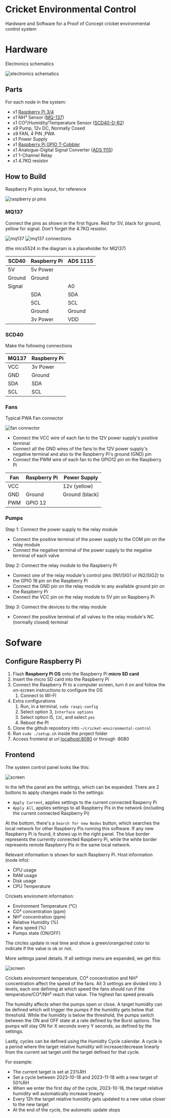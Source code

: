 # Cricket Environmental Control
Hardware and Software for a Proof of Concept cricket environmental control system

# Hardware
Electronics schematics

![electronics schematics](docs/electronics_schematics.png)

## Parts
For each node in the system:
- x1 [Raspberry Pi 3/4](https://www.raspberrypi.com/products/raspberry-pi-4-model-b/)
- x1 NH³ Sensor ([MQ-137](https://www.sparkfun.com/products/17053))
- x1 CO²/Humidity/Temperature Sensor ([SCD40-D-R2](https://eu.mouser.com/ProductDetail/Seeed-Studio/101020952?qs=Wj%2FVkw3K%252BMAxvvk3MfR8Aw%3D%3D))
- x9 Pump, 12v DC, Normally Cosed
- x9 FAN, 4 PIN ,PWA
- x1 Power Supply
- x1 [Raspberry Pi GPIO T-Cobbler](https://mauser.pt/catalog/product_info.php?cPath=1667_2620_2955&products_id=096-7339)
- x1 Analogue-Digital Signal Converter ([ADS 1115](https://mauser.pt/catalog/product_info.php?cPath=1667_2604_3365&products_id=096-7616))
- x1 1-Channel Relay
- x1 4.7KΩ resistor

## How to Build
Raspberry Pi pins layout, for reference

![raspberry pi pins](docs/raspberry_pi_pins.png)

### MQ137
Connect the pins as shown in the first figure. Red for 5V, black for ground, yellow for signal. Don't forget the 4.7KΩ resistor.

![mq137](docs/mq137.png)
![mq137 connections](docs/mq137_connections.png)

(the mics5524 in the diagram is a placeholder for MQ137)

| SCD40  | Raspberry Pi | ADS 1115 |
|--------|--------------|----------|
|   5V   |   5v Power   |          |
| Ground |    Ground    |          |
| Signal |              |    A0    |
|        |      SDA     |    SDA   |
|        |      SCL     |    SCL   |
|        |    Ground    |  Ground  |
|        |   3v Power   |    VDD   |

### SCD40
Make the following connections

| MQ137 | Raspberry Pi |
|-------|--------------|
|  VCC  |   3v Power   |
|  GND  |    Ground    |
|  SDA  |      SDA     |
|  SCL  |      SCL     |

### Fans
Typical PWA Fan connector

![fan connector](docs/fan_connector.png)

- Connect the VCC wire of each fan to the 12V power supply's positive terminal
- Connect all the GND wires of the fans to the 12V power supply's negative terminal and also to the Raspberry Pi's ground (GND) pin
- Connect the PWM wire of each fan to the GPIO12 pin on the Raspberry Pi

|  Fan  | Raspberry Pi | Power Supply |
|-------|--------------|--------------|
|  VCC  |              | 12v (yellow) |
|  GND  |    Ground    |Ground (black)|
|  PWM  |    GPIO 12   |              |

### Pumps

Step 1: Connect the power supply to the relay module
- Connect the positive terminal of the power supply to the COM pin on the relay module
- Connect the negative terminal of the power supply to the negative terminal of each valve

Step 2: Connect the relay module to the Raspberry Pi
- Connect one of the relay module's control pins (IN1/SIG1 or IN2/SIG2) to the GPIO 18 pin on the Raspberry Pi
- Connect the GND pin on the relay module to any available ground pin on the Raspberry Pi
- Connect the VCC pin on the relay module to 5V pin on Raspberry Pi

Step 3: Connect the devices to the relay module
- Connect the positive terminal of all valves to the relay module's NC (normally closed) terminal

# Sofware

## Configure Raspberry Pi
1. Flash **Raspberry Pi OS** onto the Raspberry Pi **micro SD card**
2. Insert the micro SD card into the Raspberry Pi
3. Connect the Raspberry Pi to a computer screen, turn it on and follow the on-screen instructions to configure the OS
    1. Connect to WI-FI
4. Extra configurations
    1. Run, in a terminal, `sudo raspi-config`
    2. Select option 3, `Interface options`
    3. Select option I5, `I2C`, and select `yes`
    4. Reboot the PI
5. Clone the github repository into `~/cricket-environmental-control`
6. Run `sudo ./setup.sh` inside the project folder
7. Access frontend at url [localhost:8080](http://localhost:8080) or through <raspberry-pi-ip>:8080

## Frontend
The system control panel looks like this:

![screen](docs/screen.png)

In the left the panel are the settings, which can be expanded. 
There are 2 buttons to apply changes made to the settings:
- `Apply Current`, applies settings to the current connected Rasperry Pi
- `Apply All`, applies settings to all Raspberry Pis in the network (including the current connected Raspberry Pi)

At the bottom, there's a `Search for new Nodes` button, which searches the local network for other Raspberry Pis running this software.
If any new Raspberry Pi is found, it shows up in the right panel. The blue border represents the currently connected Raspberry Pi, while the white border represents remote Raspberry Pis in the same local network.

Relevant information is shown for each Raspberry Pi. Host information (node info):
- CPU usage
- RAM usage
- Disk usage
- CPU Temperature

Crickets enviroment information:
- Environment Temperature (°C)
- CO² concentration (ppm)
- NH³ concentration (ppm)
- Relative Humidity (%)
- Fans speed (%)
- Pumps state (ON/OFF)

The circles update in real time and show a green/orange/red color to indicate if the value is ok or not.

More settings panel details. If all settings menu are expanded, we get this:

![screen](docs/all_settings.png)

Crickets environment temperature, CO² concentration and NH³ concentration affect the speed of the fans.
All 3 settings are divided into 3 levels, each one defining at which speed the fans should run if the temperature/CO²/NH³ reach that value.
The highest fan speed prevails

The humidity affects when the pumps open or close.
A target humidity can be defined which will trigger the pumps if the humidity gets below that threshold.
While the humidity is below the threshold, the pumps switch between the ON and OFF state at a rate defined by the Burst options.
The pumps will stay ON for X seconds every Y seconds, as defined by the settings.

Lastly, cycles can be defined using the Humidity Cycle calendar.
A cycle is a period where the target relative humidity will increase/decrease linearly from the current set target until the target defined for that cycle.

For example:
- The current target is set at 23%RH
- Set a cycle between 2023-10-18 and 2023-11-18 with a new target of 50%RH
- When we enter the first day of the cycle, 2023-10-18, the target relative humidity will automatically increase linearly
- Every 12h the target relative humidity gets updated to a new value closer to the new target
- At the end of the cycle, the automatic update stops